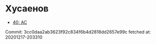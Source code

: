 # Хусаенов
- [40: AC](40.md)

Commit: 3cc0daa2ab3623f92c834f6b4d2818dd2657e99c
 fetched at: 20201217-203310
